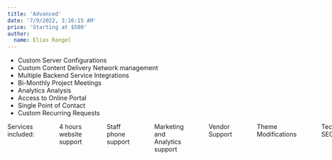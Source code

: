 ```yaml
---
title: 'Advanced'
date: '7/9/2022, 3:16:15 AM'
price: 'Starting at $500'
author:
  name: Elias Rangel
---
```


<ul>
  <li>Custom Server Configurations</li>
  <li>
    Custom Content Delivery Network management
  </li>
  <li>
    Multiple Backend Service Integrations
  </li>
  <li>Bi-Monthly Project Meetings</li>
  <li>Analytics Analysis</li>
  <li>Access to Online Portal</li>
  <li>Single Point of Contact</li>
  <li>Custom Recurring Requests</li>
</ul>
<div style="display:flex;fled-direction:column;">
  Services included:
  <div style="margin-left:4em;">4 hours website support</div>
  <div style="margin-left:4em;">Staff phone support</div>
  <div style="margin-left:4em;">
    Marketing and Analytics support
  </div>
  <div style="margin-left:4em;">Vendor Support</div>
  <div style="margin-left:4em;">Theme Modifications</div>
  <div style="margin-left:4em;">Technical SEO</div>
  <div style="margin-left:4em;">Mobile Optimization</div>
  <div style="margin-left:4em;">Design Optimization</div>
  <div style="margin-left:4em;">Web Developer Assistance</div>
  <div style="margin-left:4em;">Website Strategy Consulting</div>
  <div style="margin-left:4em;">
    Planning Conversion Optimization
  </div>
  <div style="margin-left:4em;">Search Optimization Strategy</div>
  <div style="margin-left:4em;">Search Optimization Analysis</div>
  <div style="margin-left:4em;">On-Page/Content Optimization</div>
  <div style="margin-left:4em;">User Needs Analysis</div>
  <div style="margin-left:4em;">Function/Interaction Design</div>
</div>
